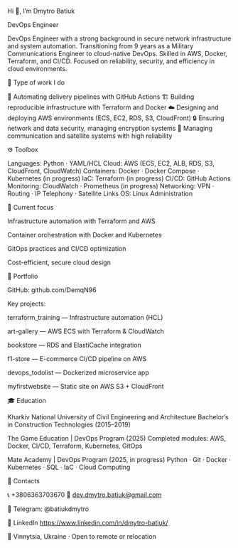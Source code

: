 Hi 👋, I’m Dmytro Batiuk

DevOps Engineer

DevOps Engineer with a strong background in secure network infrastructure and system automation. Transitioning from 9 years as a Military Communications Engineer to cloud-native DevOps. Skilled in AWS, Docker, Terraform, and CI/CD. Focused on reliability, security, and efficiency in cloud environments.

🔧 Type of work I do

🚀 Automating delivery pipelines with GitHub Actions
🏗️ Building reproducible infrastructure with Terraform and Docker
☁️ Designing and deploying AWS environments (ECS, EC2, RDS, S3, CloudFront)
🔒 Ensuring network and data security, managing encryption systems
📡 Managing communication and satellite systems with high reliability

⚙️ Toolbox

Languages: Python · YAML/HCL
Cloud: AWS (ECS, EC2, ALB, RDS, S3, CloudFront, CloudWatch)
Containers: Docker · Docker Compose · Kubernetes (in progress)
IaC: Terraform (in progress)
CI/CD: GitHub Actions
Monitoring: CloudWatch · Prometheus (in progress)
Networking: VPN · Routing · IP Telephony · Satellite Links
OS: Linux Administration

🧠 Current focus

Infrastructure automation with Terraform and AWS

Container orchestration with Docker and Kubernetes

GitOps practices and CI/CD optimization

Cost-efficient, secure cloud design

📂 Portfolio

GitHub: github.com/DemqN96

Key projects:

terraform_training — Infrastructure automation (HCL)

art-gallery — AWS ECS with Terraform & CloudWatch

bookstore — RDS and ElastiCache integration

f1-store — E-commerce CI/CD pipeline on AWS

devops_todolist — Dockerized microservice app

myfirstwebsite — Static site on AWS S3 + CloudFront

🎓 Education

Kharkiv National University of Civil Engineering and Architecture
Bachelor’s in Construction Technologies (2015–2019)

The Game Education | DevOps Program (2025)
Completed modules: AWS, Docker, CI/CD, Terraform, Kubernetes, GitOps

Mate Academy | DevOps Program (2025, in progress)
Python · Git · Docker · Kubernetes · SQL · IaC · Cloud Computing

📍 Contacts

📞 +3806363703670
📧 dev.dmytro.batiuk@gmail.com

💬 Telegram: @batiukdmytro

🔗 LinkedIn https://www.linkedin.com/in/dmytro-batiuk/

📍 Vinnytsia, Ukraine · Open to remote or relocation